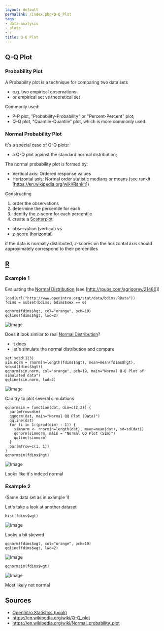 ```yaml
---
layout: default
permalink: /index.php/Q-Q_Plot
tags:
- data-analysis
- plots
- r
title: Q-Q Plot
---
```

## Q-Q Plot
### Probability Plot
A Probability plot is a technique for comparing two data sets
- e.g. two empirical observations
- or empirical set vs theoretical set

Commonly used:
- P-P plot, "Probability-Probability" or "Percent-Percent" plot;
- Q-Q plot, "Quantile-Quantile" plot, which is more commonly used.


### Normal Probability Plot
It's a special case of Q-Q plots:
- a Q-Q plot against the standard normal distribution;


The normal probability plot is formed by:
- Vertical axis: Ordered response values
- Horizontal axis: Normal order statistic medians or means (see rankit [https://en.wikipedia.org/wiki/Rankit])


Constructing 
1. order the observations 
1. determine the percentile for each
1. identify the $z$-score for each percentile 
1. create a [Scatterplot](Scatterplot)
  - observation (vertical) vs
  - $z$-score (horizontal)


if the data is normally distributed, $z$-scores on the horizontal axis should approximately correspond to their percentiles


## [R](R)
### Example 1
Evaluating the [Normal Distribution](Normal_Distribution) (see [http://rpubs.com/agrigorev/21480])

```gdscript
load(url("http://www.openintro.org/stat/data/bdims.RData"))
fdims = subset(bdims, bdims$sex == 0)

qqnorm(fdims$hgt, col="orange", pch=19)
qqline(fdims$hgt, lwd=2)
```

<img src="http://habrastorage.org/files/fb0/7c2/422/fb07c242281d4b25911459e38f3f1d58.png" alt="Image">

Does it look similar to real [Normal Distribution](Normal_Distribution)?
- it does
- let's simulate the normal distribution and compare 

```text only
set.seed(123)
sim.norm = rnorm(n=length(fdims$hgt), mean=mean(fdims$hgt), sd=sd(fdims$hgt))
qqnorm(sim.norm, col="orange", pch=19, main="Normal Q-Q Plot of simulated data")
qqline(sim.norm, lwd=2)
```

<img src="http://habrastorage.org/files/471/d9f/11a/471d9f11a690436f96f56ad0c4c544c4.png" alt="Image">


Can try to plot several simulations 

```tera term macro
qqnormsim = function(dat, dim=c(2,2)) {
  par(mfrow=dim)
  qqnorm(dat, main="Normal QQ Plot (Data)")
  qqline(dat)
  for (i in 1:(prod(dim) - 1)) {
    simnorm <- rnorm(n=length(dat), mean=mean(dat), sd=sd(dat))
    qqnorm(simnorm, main = "Normal QQ Plot (Sim)")
    qqline(simnorm)
  }
  par(mfrow=c(1, 1))
}
qqnormsim(fdims$hgt)
```

<img src="http://habrastorage.org/files/828/0c1/c21/8280c1c21ec94cd69916fc92d26dfe3b.png" alt="Image">

Looks like it's indeed normal


### Example 2
(Same data set as in example 1)

Let's take a look at another dataset

```text only
hist(fdims$wgt)
```

<img src="http://habrastorage.org/files/600/799/aa1/600799aa1fd24b03beed1d063fd7cb0f.png" alt="Image">

Looks a bit skewed 

```text only
qqnorm(fdims$wgt, col="orange", pch=19)
qqline(fdims$wgt, lwd=2)
```

<img src="http://habrastorage.org/files/fba/bb4/94c/fbabb494c4554aa8b9c88d58b0ae0213.png" alt="Image">

```text only
qqnormsim(fdims$wgt)
```

<img src="http://habrastorage.org/files/5ca/bf6/072/5cabf607296141b5b4297fe749f1bbd2.png" alt="Image">

Most likely not normal 


## Sources
- [OpenIntro Statistics (book)](OpenIntro_Statistics_(book))
- https://en.wikipedia.org/wiki/Q-Q_plot
- https://en.wikipedia.org/wiki/Normal_probability_plot
